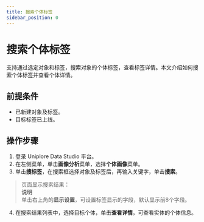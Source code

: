 ```yaml
---
title: 搜索个体标签
sidebar_position: 0
---
```

# 搜索个体标签
支持通过选定对象和标签，搜索对象的个体标签，查看标签详情。本文介绍如何搜索个体标签并查看个体详情。

## 前提条件
- 已新建对象及标签。
- 目标标签已上线。

## 操作步骤
1. 登录 Uniplore Data Studio 平台。
2. 在左侧菜单，单击**画像分析**菜单，选择**个体画像**菜单。
3. 单击**搜标签**，在搜索框选择对象及标签后，再输入关键字，单击**搜索**。
> 页面显示搜索结果：  
> **说明**  
> 单击右上角的**显示设置**，可设置标签显示的字段，默认显示前8个字段。
4. 在搜索结果列表中，选择目标个体，单击**查看详情**，可查看实体的个体信息。